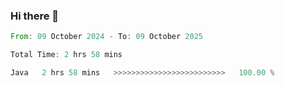 ### Hi there 👋

<!--START_SECTION:waka-->

```rust
From: 09 October 2024 - To: 09 October 2025

Total Time: 2 hrs 58 mins

Java   2 hrs 58 mins   >>>>>>>>>>>>>>>>>>>>>>>>>   100.00 %
```

<!--END_SECTION:waka-->
